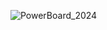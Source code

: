 
![PowerBoard_2024](https://github.com/TQafko/ROV-Electrical-System/assets/92730555/7224ef01-2aee-4c9c-89b5-e3c5ef9db1a0)
